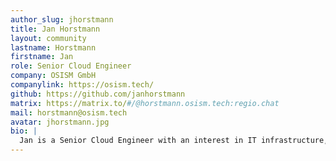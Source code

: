 ```yaml
---
author_slug: jhorstmann
title: Jan Horstmann
layout: community
lastname: Horstmann
firstname: Jan
role: Senior Cloud Engineer
company: OSISM GmbH
companylink: https://osism.tech/
github: https://github.com/janhorstmann
matrix: https://matrix.to/#/@horstmann.osism.tech:regio.chat
mail: horstmann@osism.tech
avatar: jhorstmann.jpg
bio: |
  Jan is a Senior Cloud Engineer with an interest in IT infrastructure, Linux, OpenStack and its surrounding ecosystem.
---
```

